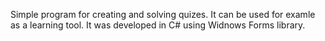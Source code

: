 Simple program for creating and solving quizes. It can be used for examle as 
a learning tool. It was developed in C# using Widnows Forms library.
